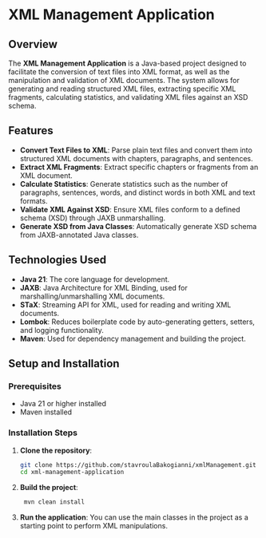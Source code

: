 # XML Management Application

## Overview

The **XML Management Application** is a Java-based project designed to facilitate the conversion of text files into XML format, as well as the manipulation and validation of XML documents. The system allows for generating and reading structured XML files, extracting specific XML fragments, calculating statistics, and validating XML files against an XSD schema.

## Features

- **Convert Text Files to XML**: Parse plain text files and convert them into structured XML documents with chapters, paragraphs, and sentences.
- **Extract XML Fragments**: Extract specific chapters or fragments from an XML document.
- **Calculate Statistics**: Generate statistics such as the number of paragraphs, sentences, words, and distinct words in both XML and text formats.
- **Validate XML Against XSD**: Ensure XML files conform to a defined schema (XSD) through JAXB unmarshalling.
- **Generate XSD from Java Classes**: Automatically generate XSD schema from JAXB-annotated Java classes.

## Technologies Used

- **Java 21**: The core language for development.
- **JAXB**: Java Architecture for XML Binding, used for marshalling/unmarshalling XML documents.
- **STaX**: Streaming API for XML, used for reading and writing XML documents.
- **Lombok**: Reduces boilerplate code by auto-generating getters, setters, and logging functionality.
- **Maven**: Used for dependency management and building the project.

## Setup and Installation

### Prerequisites

- Java 21 or higher installed
- Maven installed

### Installation Steps

1. **Clone the repository**:
   ```bash
   git clone https://github.com/stavroulaBakogianni/xmlManagement.git
   cd xml-management-application

2. **Build the project**:
   ```bash
    mvn clean install

3. **Run the application**:
    You can use the main classes in the project as a starting point to perform XML manipulations.
